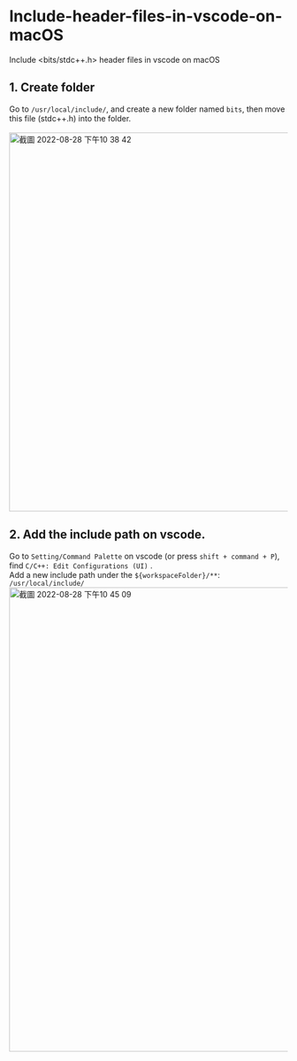 # Include-header-files-in-vscode-on-macOS
Include &lt;bits/stdc++.h> header files in vscode on macOS
## 1. Create folder
Go to `/usr/local/include/`, and create a new folder named `bits`, then move this file (stdc++.h) into the folder.
<br>
<br>
<img width="684" alt="截圖 2022-08-28 下午10 38 42" src="https://user-images.githubusercontent.com/107752584/187079665-71618a4c-e779-42dc-a9b2-d0c52b5edfeb.png">
<br>
## 2. Add the include path on vscode.
Go to `Setting/Command Palette` on vscode (or press `shift + command + P`), find `C/C++: Edit Configurations (UI)` .
<br>
Add a new include path under the `${workspaceFolder}/**`: `/usr/local/include/`
<br><img width="838" alt="截圖 2022-08-28 下午10 45 09" src="https://user-images.githubusercontent.com/107752584/187079929-1a3dfa11-4c96-4bbe-bcda-9d266fdb0306.png">
